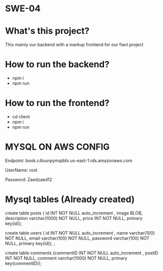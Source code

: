 # SWE-04

<h1>What's this project?</h1>
<p>This mainly our backend with a markup frontend for our fianl project</p>

<h1>How to run the backend?</h1> 
<ul>
<li>npm i</li>
<li>npm run</li> 
</ul>

<h1>How to run the frontend?</h1> 
<ul>
<li>cd client</li>
<li>npm i</li>
<li>npm run</li> 
</ul>

<h1>MYSQL ON AWS CONFIG</h1>
<p>Endpoint: book.c4ounpymqddx.us-east-1.rds.amazonaws.com </p>
<p>UserName: root </p>
<p>Password: Zaedzaed12 </p>

<h1> Mysql tables <span>(Already created) </span></h1>
<p> create table posts
( id INT NOT NULL auto_increment 
, image BLOB,
 description varchar(1000) NOT NULL,
 price INT NOT NULL, 
primary key(id)); </p>

<p>  create table users
( id INT NOT NULL auto_increment , name  varchar(100) NOT NULL, email varchar(100) NOT NULL,
password  varchar(100) NOT NULL,
primary key(id)); ; </p>

<p> create table comments
(commentID INT NOT NULL auto_increment , postID INT NOT NULL,
 comment varchar(1000) NOT NULL,
primary key(commentID)); </p>
